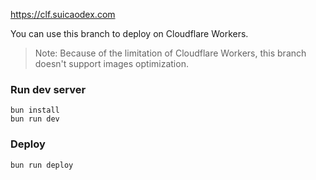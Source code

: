 https://clf.suicaodex.com

You can use this branch to deploy on Cloudflare Workers.
> Note: Because of the limitation of Cloudflare Workers, this branch doesn't support images optimization.

### Run dev server
```
bun install
bun run dev
```

### Deploy

```
bun run deploy
```
